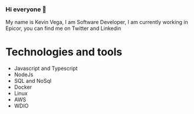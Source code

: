 ### Hi everyone 👋

My name is Kevin Vega, I am Software Developer, I am currently working in Epicor, you can find me on Twitter and Linkedin


# Technologies and tools
- Javascript and Typescript
- NodeJs
- SQL and NoSql
- Docker
- Linux
- AWS
- WDIO

<!--
**kevinvegadeveloper/kevinvegadeveloper** is a ✨ _special_ ✨ repository because its `README.md` (this file) appears on your GitHub profile.

Here are some ideas to get you started:

- 🔭 I’m currently working on ...
- 🌱 I’m currently learning ...
- 👯 I’m looking to collaborate on ...
- 🤔 I’m looking for help with ...
- 💬 Ask me about ...
- 📫 How to reach me: ...
- 😄 Pronouns: ...
- ⚡ Fun fact: ...
-->
